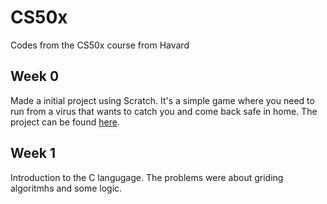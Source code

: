 # CS50x
Codes from the CS50x course from Havard

## Week 0 
Made a initial project using Scratch. It's a simple game where you need to run from a virus that wants to catch you and come back safe in home. The project can be found 
<a href="https://scratch.mit.edu/projects/386352983/" target="_blank">here</a>.

## Week 1 
Introduction to the C langugage. The problems were about griding algoritmhs and some logic. 
